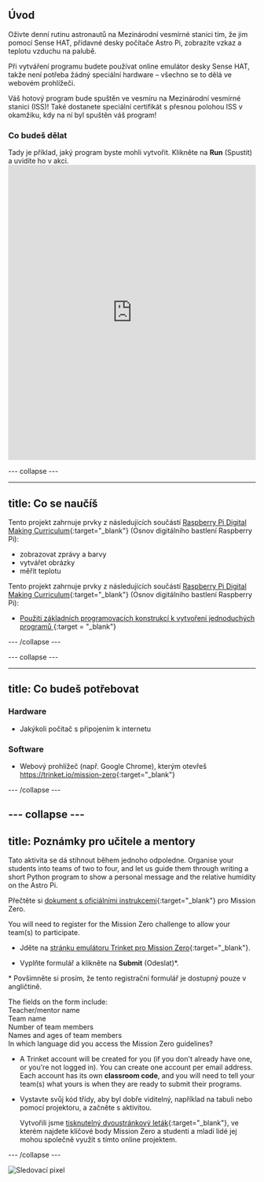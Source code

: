 ## Úvod

Oživte denní rutinu astronautů na Mezinárodní vesmírné stanici tím, že jim pomocí Sense HAT, přídavné desky počítače Astro Pi, zobrazíte vzkaz a teplotu vzduchu na palubě.

Při vytváření programu budete používat online emulátor desky Sense HAT, takže není potřeba žádný speciální hardware – všechno se to dělá ve webovém prohlížeči.

Váš hotový program bude spuštěn ve vesmíru na Mezinárodní vesmírné stanici (ISS)! Také dostanete speciální certifikát s přesnou polohou ISS v okamžiku, kdy na ní byl spuštěn váš program!

### Co budeš dělat

Tady je příklad, jaký program byste mohli vytvořit. Klikněte na **Run** (Spustit) a uvidíte ho v akci. <iframe src="https://trinket.io/embed/python/b92d76c0f3?outputOnly=true&runOption=run&start=result" width="100%" height="600" frameborder="0" marginwidth="0" marginheight="0" allowfullscreen mark="crwd-mark"></iframe> 

\--- collapse \---

* * *

## title: Co se naučíš

Tento projekt zahrnuje prvky z následujících součástí [Raspberry Pi Digital Making Curriculum](http://rpf.io/curriculum){:target="_blank"} (Osnov digitálního bastlení Raspberry Pi):

+ zobrazovat zprávy a barvy
+ vytvářet obrázky
+ měřit teplotu

Tento projekt zahrnuje prvky z následujících součástí [Raspberry Pi Digital Making Curriculum](http://rpf.io/curriculum){:target="_blank"} (Osnov digitálního bastlení Raspberry Pi):

+ [Použití základních programovacích konstrukcí k vytvoření jednoduchých programů ](https://curriculum.raspberrypi.org/programming/creator/) {:target = "_blank"}

\--- /collapse \---

\--- collapse \---

* * *

## title: Co budeš potřebovat

### Hardware

+ Jakýkoli počítač s připojením k internetu

### Software

+ Webový prohlížeč (např. Google Chrome), kterým otevřeš <https://trinket.io/mission-zero>{:target="_blank"}

\--- /collapse \---

## \--- collapse \---

## title: Poznámky pro učitele a mentory

Tato aktivita se dá stihnout během jednoho odpoledne. Organise your students into teams of two to four, and let us guide them through writing a short Python program to show a personal message and the relative humidity on the Astro Pi.

Přečtěte si [dokument s oficiálními instrukcemi](https://astro-pi.org/wp-content/uploads/2018/09/Astro_Pi_Mission_Zero_Guidelines_2018_19_V12_pages.pdf){:target="_blank"} pro Mission Zero.

You will need to register for the Mission Zero challenge to allow your team(s) to participate.

+ Jděte na [stránku emulátoru Trinket pro Mission Zero](https://trinket.io/mission-zero/register){:target="_blank"}.

+ Vyplňte formulář a klikněte na **Submit** (Odeslat)\*.

\* Povšimněte si prosím, že tento registrační formulář je dostupný pouze v angličtině.

The fields on the form include:  
Teacher/mentor name  
Team name  
Number of team members  
Names and ages of team members  
In which language did you access the Mission Zero guidelines?

+ A Trinket account will be created for you (if you don't already have one, or you're not logged in). You can create one account per email address. Each account has its own **classroom code**, and you will need to tell your team(s) what yours is when they are ready to submit their programs.

+ Vystavte svůj kód třídy, aby byl dobře viditelný, například na tabuli nebo pomocí projektoru, a začněte s aktivitou.
    
    Vytvořili jsme [tisknutelný dvoustránkový leták](https://astro-pi.org/astro_pi_mission_zero_project_print_out_v10_print/){:target="_blank"}, ve kterém najdete klíčové body Mission Zero a studenti a mladí lidé jej mohou společně využít s tímto online projektem.

\--- /collapse \---

![Sledovací pixel](https://code.org/api/hour/begin_raspberrypi_astropi.png)